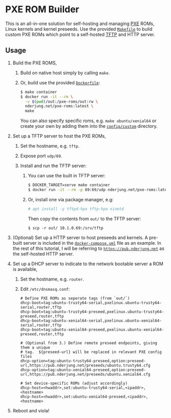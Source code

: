 # PXE ROM Builder

This is an all-in-one solution for self-hosting and managing [PXE](https://en.wikipedia.org/wiki/Preboot_Execution_Environment) ROMs, Linux
kernels and kernel preseeds.  Use the provided [`Makefile`](/Makefile) to build
custom PXE ROMs which point to a self-hosted [TFTP](https://help.ubuntu.com/community/TFTP) and HTTP server.

## Usage

1. Build the PXE ROMS,

   1. Build on native host simply by calling `make`.

   2. Or, build use the provided [`Dockerfile`](Dockerfile):
      ```bash
      $ make container
      $ docker run -it --rm \
        -v $(pwd)/out:/pxe-roms/out:rw \
        nderjung.net/pxe-roms:latest \
        make
      ```

      You can also specify specific roms, e.g. `make ubuntu/xenial64` or create
      your own by adding them into the [`config/custom`](config/custom) directory.

2. Set up a TFTP server to host the PXE ROMs,

   1. Set the hostname, e.g. `tftp`.

   2. Expose port `udp/69`.

   3. Install and run the TFTP server:

      1. You can use the built in TFTP server:
         ```bash
         $ DOCKER_TARGET=serve make container
         $ docker run -it --rm -p 69:69/udp nderjung.net/pxe-roms:latest
         ```

      2. Or, install one via package manager, e.g:
         ```bash
         # apt install -y tftpd-hpa tftp-hpa xinetd
         ```
         
         Then copy the contents from `out/` to the TFTP server:
         ```
         $ scp -r out/ 10.1.0.69:/srv/tftp
         ```

3. (Optional) Set up a HTTP server to host preseeds and kernels.  A pre-built
   server is included in the [`docker-compose.yml`](docker-compose.yml) file as an
   example.  In the rest of this tutorial, I will be referring to
   [`https://pub.nderjung.net`](https://pub.nderjung.net) as the self-hosted HTTP
   server.

4. Set up a DHCP server to indicate to the network bootable server a ROM is
   available,

   1. Set the hostname, e.g. `router`.

   2. Edit `/etc/dnsmasq.conf`:

      ```
      # Define PXE ROMs as seperate tags (from `out/`)
      dhcp-boot=tag:ubuntu-trusty64-serial,pxelinux.ubuntu-trusty64-serial,router,tftp
      dhcp-boot=tag:ubuntu-trusty64-preseed,pxelinux.ubuntu-trusty64-preseed,router,tftp
      dhcp-boot=tag:ubuntu-xenial64-serial,pxelinux.ubuntu-xenial64-serial,router,tftp
      dhcp-boot=tag:ubuntu-xenial64-preseed,pxelinux.ubuntu-xenial64-preseed,router,tftp

      # (Optional from 3.) Define remote preseed endpoints, giving them a unique
      # tag.  ${preseed-url} will be replaced in relevant PXE config files
      dhcp-option=tag:ubuntu-trusty64-preseed,option:preseed-url,https://pub.nderjung.net/preseeds/ubuntu.trusty64.cfg
      dhcp-option=tag:ubuntu-xenial64-preseed,option:preseed-url,https://pub.nderjung.net/preseeds/ubuntu.xenial64.cfg
      
      # Set device-specific ROMs (adjust accordingly)
      dhcp-host=<hwaddr>,set:ubuntu-trusty64-serial,<ipaddr>,<hostname>
      dhcp-host=<hwaddr>,set:ubuntu-xenial64-preseed,<ipaddr>,<hostname>
      ```

5. Reboot <hostname> and viola!
